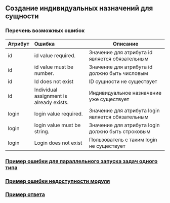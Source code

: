 ## Создание индивидуальных назначений для сущности
### Перечень возможных ошибок
| Атрибут | Ошибка                        | Описание                                            |
|---------|:------------------------------|-----------------------------------------------------|
| id | id value required.       | Значение для атрибута id является обязательным |
| id | id value must be number. | Значение для атрибута id должно быть числовым  |
| id | Id does not exist        | ID сущности не существует                          |
| id | Individual assignment is already exists.        | Индивидуальное назначение уже существует            |
| login   | login value required.         | Значение для атрибута login является обязательным   |
| login   | login value must be string.   | Значение для атрибута login должно быть строковым   |
| login   | Login does not exist   | Пользователь с таким login не существует            |

### [Пример ошибки для параллельного запуска задач одного типа](https://github.com/ekvio-dev/integration-api-response-examples/blob/master/examples/v2/uniq_task_error.json)
### [Пример ошибки недоступности модуля](https://github.com/ekvio-dev/integration-api-response-examples/blob/master/examples/v2/module_unavalible_error.json)
### [Пример ответа](https://github.com/ekvio-dev/integration-api-response-examples/blob/master/examples/v2/assignment/create-assignment.json)